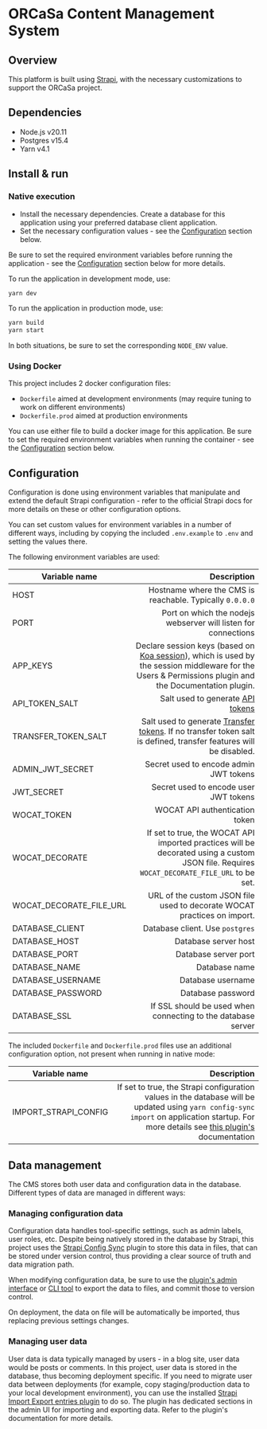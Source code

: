 # ORCaSa Content Management System

## Overview

This platform is built using [Strapi](https://strapi.io/), with the necessary customizations to support the ORCaSa
project.

## Dependencies

- Node.js v20.11
- Postgres v15.4
- Yarn v4.1

## Install & run

### Native execution

- Install the necessary dependencies. Create a database for this application using your preferred database client
  application.
- Set the necessary configuration values - see the [Configuration](#configuration) section below.

Be sure to set the required environment variables before running the application - see
the [Configuration](#configuration) section below for more details.

To run the application in development mode, use:

```bash
yarn dev
```

To run the application in production mode, use:

```bash
yarn build
yarn start
```

In both situations, be sure to set the corresponding `NODE_ENV` value.

### Using Docker

This project includes 2 docker configuration files:

- `Dockerfile` aimed at development environments (may require tuning to work on different environments)
- `Dockerfile.prod` aimed at production environments

You can use either file to build a docker image for this application. Be sure to set the required environment variables
when running the container - see the [Configuration](#configuration) section below.

## Configuration

Configuration is done using environment variables that manipulate and extend the default Strapi configuration - refer to
the official Strapi docs for more details on these or other configuration options.

You can set custom values for environment variables in a number of different ways, including by copying the
included `.env.example` to `.env` and setting the values there.

The following environment variables are used:

| Variable name           |                                                                                                                                                                                                     Description |
|-------------------------|----------------------------------------------------------------------------------------------------------------------------------------------------------------------------------------------------------------:|
| HOST                    |                                                                                                                                                        Hostname where the CMS is reachable. Typically `0.0.0.0` |              
| PORT                    |                                                                                                                                                  Port on which the nodejs webserver will listen for connections |              
| APP_KEYS                | Declare session keys (based on [Koa session](https://github.com/koajs/session/blob/master/Readme.md)), which is used by the session middleware for the Users & Permissions plugin and the Documentation plugin. |              
| API_TOKEN_SALT          |                                                                                                                   Salt used to generate [API tokens](https://docs.strapi.io/dev-docs/configurations/api-tokens) |              
| TRANSFER_TOKEN_SALT     |          Salt used to generate [Transfer tokens](https://docs.strapi.io/dev-docs/data-management/transfer#generate-a-transfer-token). If no transfer token salt is defined, transfer features will be disabled. |              
| ADMIN_JWT_SECRET        |                                                                                                                                                                          Secret used to encode admin JWT tokens |              
| JWT_SECRET              |                                                                                                                                                                           Secret used to encode user JWT tokens |              
| WOCAT_TOKEN             |                                                                                                                                                                                  WOCAT API authentication token |              
| WOCAT_DECORATE          |                                                                      If set to true, the WOCAT API imported practices will be decorated using a custom JSON file. Requires `WOCAT_DECORATE_FILE_URL` to be set. |              
| WOCAT_DECORATE_FILE_URL |                                                                                                                                         URL of the custom JSON file used to decorate WOCAT practices on import. |              
| DATABASE_CLIENT         |                                                                                                                                                                                 Database client. Use `postgres` |              
| DATABASE_HOST           |                                                                                                                                                                                            Database server host |              
| DATABASE_PORT           |                                                                                                                                                                                            Database server port |              
| DATABASE_NAME           |                                                                                                                                                                                                   Database name |              
| DATABASE_USERNAME       |                                                                                                                                                                                               Database username |              
| DATABASE_PASSWORD       |                                                                                                                                                                                               Database password |              
| DATABASE_SSL            |                                                                                                                                                    If SSL should be used when connecting to the database server |              


The included `Dockerfile` and `Dockerfile.prod` files use an additional configuration option, not present when running in native mode:

| Variable name        |                                                                                                                                                                                                                                            Description |
|----------------------|-------------------------------------------------------------------------------------------------------------------------------------------------------------------------------------------------------------------------------------------------------:|
| IMPORT_STRAPI_CONFIG | If set to true, the Strapi configuration values in the database will be updated using `yarn config-sync import` on application startup. For more details see [this plugin's](https://market.strapi.io/plugins/strapi-plugin-config-sync) documentation |     

## Data management

The CMS stores both user data and configuration data in the database. Different types of data are managed in different
ways:

### Managing configuration data

Configuration data handles tool-specific settings, such as admin labels, user roles, etc. Despite being natively stored
in the database by Strapi, this project uses
the [Strapi Config Sync](https://github.com/boazpoolman/strapi-plugin-config-sync) plugin to store this data in files,
that can be stored under version control, thus providing a clear source of truth and data migration path.

When modifying configuration data, be sure to use
the [plugin's admin interface](https://github.com/boazpoolman/strapi-plugin-config-sync#%EF%B8%8F-admin-panel-gui)
or [CLI tool](https://github.com/boazpoolman/strapi-plugin-config-sync#-command-line-interface-cli) to export
the data to files, and commit those to version control.

On deployment, the data on file will be automatically be imported, thus replacing previous settings changes.

### Managing user data

User data is data typically managed by users - in a blog site, user data would be posts or comments. In this project,
user data is stored in the database, thus becoming deployment specific. If you need to migrate user data between
deployments (for example, copy staging/production data to your local development environment), you can use
the installed [Strapi Import Export entries plugin](https://github.com/Baboo7/strapi-plugin-import-export-entries) to do
so. The plugin has dedicated sections in the admin UI for importing and exporting data. Refer to the plugin's
documentation for more details.
